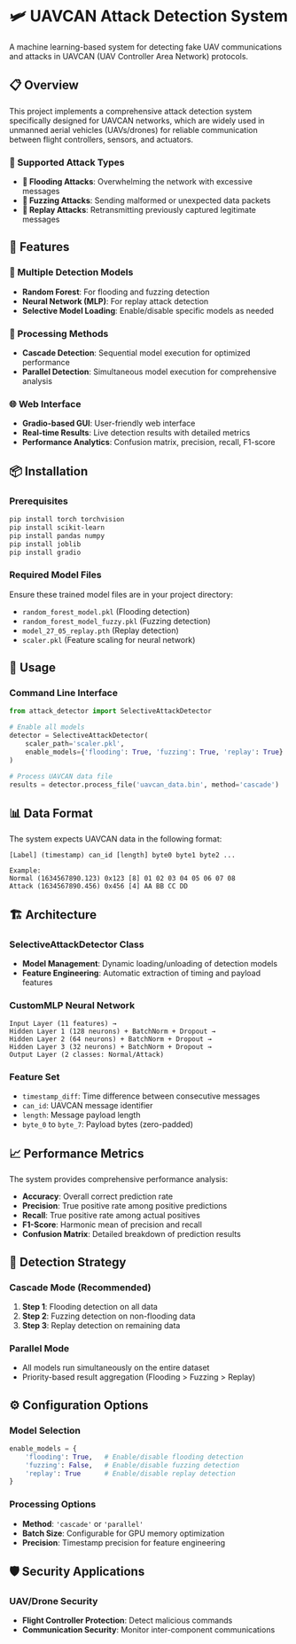 # 🛩️ UAVCAN Attack Detection System

A machine learning-based system for detecting fake UAV communications and attacks in UAVCAN (UAV Controller Area Network) protocols.

## 📋 Overview

This project implements a comprehensive attack detection system specifically designed for UAVCAN networks, which are widely used in unmanned aerial vehicles (UAVs/drones) for reliable communication between flight controllers, sensors, and actuators.

### 🎯 Supported Attack Types

- **🌊 Flooding Attacks**: Overwhelming the network with excessive messages
- **🎯 Fuzzing Attacks**: Sending malformed or unexpected data packets  
- **🔄 Replay Attacks**: Retransmitting previously captured legitimate messages

## 🔧 Features

### 🤖 Multiple Detection Models
- **Random Forest**: For flooding and fuzzing detection
- **Neural Network (MLP)**: For replay attack detection
- **Selective Model Loading**: Enable/disable specific models as needed

### 🚀 Processing Methods
- **Cascade Detection**: Sequential model execution for optimized performance
- **Parallel Detection**: Simultaneous model execution for comprehensive analysis

### 🌐 Web Interface
- **Gradio-based GUI**: User-friendly web interface
- **Real-time Results**: Live detection results with detailed metrics
- **Performance Analytics**: Confusion matrix, precision, recall, F1-score

## 📦 Installation

### Prerequisites
```bash
pip install torch torchvision
pip install scikit-learn
pip install pandas numpy
pip install joblib
pip install gradio
```

### Required Model Files
Ensure these trained model files are in your project directory:
- `random_forest_model.pkl` (Flooding detection)
- `random_forest_model_fuzzy.pkl` (Fuzzing detection) 
- `model_27_05_replay.pth` (Replay detection)
- `scaler.pkl` (Feature scaling for neural network)

## 🚀 Usage

### Command Line Interface
```python
from attack_detector import SelectiveAttackDetector

# Enable all models
detector = SelectiveAttackDetector(
    scaler_path='scaler.pkl',
    enable_models={'flooding': True, 'fuzzing': True, 'replay': True}
)

# Process UAVCAN data file
results = detector.process_file('uavcan_data.bin', method='cascade')
```

## 📊 Data Format

The system expects UAVCAN data in the following format:
```
[Label] (timestamp) can_id [length] byte0 byte1 byte2 ...

Example:
Normal (1634567890.123) 0x123 [8] 01 02 03 04 05 06 07 08
Attack (1634567890.456) 0x456 [4] AA BB CC DD
```

## 🏗️ Architecture

### SelectiveAttackDetector Class
- **Model Management**: Dynamic loading/unloading of detection models
- **Feature Engineering**: Automatic extraction of timing and payload features

### CustomMLP Neural Network
```
Input Layer (11 features) → 
Hidden Layer 1 (128 neurons) + BatchNorm + Dropout →
Hidden Layer 2 (64 neurons) + BatchNorm + Dropout →
Hidden Layer 3 (32 neurons) + BatchNorm + Dropout →
Output Layer (2 classes: Normal/Attack)
```

### Feature Set
- `timestamp_diff`: Time difference between consecutive messages
- `can_id`: UAVCAN message identifier
- `length`: Message payload length
- `byte_0` to `byte_7`: Payload bytes (zero-padded)

## 📈 Performance Metrics

The system provides comprehensive performance analysis:

- **Accuracy**: Overall correct prediction rate
- **Precision**: True positive rate among positive predictions
- **Recall**: True positive rate among actual positives
- **F1-Score**: Harmonic mean of precision and recall
- **Confusion Matrix**: Detailed breakdown of prediction results

## 🔬 Detection Strategy

### Cascade Mode (Recommended)
1. **Step 1**: Flooding detection on all data
2. **Step 2**: Fuzzing detection on non-flooding data
3. **Step 3**: Replay detection on remaining data

### Parallel Mode
- All models run simultaneously on the entire dataset
- Priority-based result aggregation (Flooding > Fuzzing > Replay)

## ⚙️ Configuration Options

### Model Selection
```python
enable_models = {
    'flooding': True,   # Enable/disable flooding detection
    'fuzzing': False,   # Enable/disable fuzzing detection  
    'replay': True      # Enable/disable replay detection
}
```

### Processing Options
- **Method**: `'cascade'` or `'parallel'`
- **Batch Size**: Configurable for GPU memory optimization
- **Precision**: Timestamp precision for feature engineering

## 🛡️ Security Applications

### UAV/Drone Security
- **Flight Controller Protection**: Detect malicious commands
- **Communication Security**: Monitor inter-component communications

